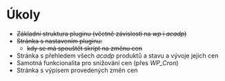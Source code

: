 # Úkoly

* ~~Základní struktura pluginu (včetně závislosti na _wp_ i _acadp_)~~
* ~~Stránka s nastavením pluginu:~~
  - ~~kdy se má spouštět skript na změnu cen~~
* Stránka s přehledem všech _acadp_ produktů a stavu a vývoje jejich cen
* Samotná funkcionalita pro snižování cen (přes _WP\_Cron_)
* Stránka s výpisem provedených změn cen

